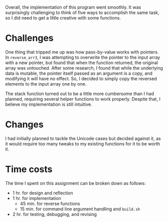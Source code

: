 Overall, the implementation of this program went smoothly. It was surprisingly challenging to think of five ways to accomplish the same task, so I did need to get a little creative with some functions.

# Challenges

One thing that tripped me up was how pass-by-value works with pointers. In `reverse_arr3`, I was attempting to overwrite the pointer to the input array with a new pointer, but found that when the function returned, the original array was untouched. After some research, I found that while the underlying data is mutable, the pointer itself passed as an argument is a copy, and modifying it will have no effect. So, I decided to simply copy the reversed elements to the input array one by one.

The stack function turned out to be a little more cumbersome than I had planned, requiring several helper functions to work properly. Despite that, I believe my implementation is still intuitive.

# Changes

I had initially planned to tackle the Unicode cases but decided against it, as it would require too many tweaks to my existing functions for it to be worth it.

# Time costs

The time I spent on this assignment can be broken down as follows:

- 1 hr. for design and reflection
- 1 hr. for implementation
  - 45 min. for reverse functions
  - 15 min. for command line argument handling and `build.sh`
- 2 hr. for testing, debugging, and revising